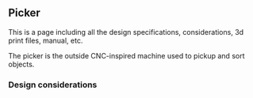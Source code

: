 ## Picker
This is a page including all the design specifications, considerations, 3d print files, manual, etc.

The picker is the outside CNC-inspired machine used to pickup and sort objects.

### Design considerations
